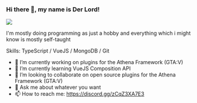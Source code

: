 ### Hi there 👋, my name is Der Lord!
![](https://dmtyylqvwgyxw.cloudfront.net/instances/132/uploads/images/custom_image/image/54366/normal_banner08BLlogo.png?v=1633448396)

I'm mostly doing programming as just a hobby and everything which i might know is mostly self-taught

Skills: TypeScript / VueJS / MongoDB / Git

- 🔭 I’m currently working on plugins for the Athena Framework (GTA:V) 
- 🌱 I’m currently learning VueJS Composition API 
- 👯 I’m looking to collaborate on open source plugins for the Athena Framework (GTA:V) 
- 💬 Ask me about whatever you want 
- 📫 How to reach me: https://discord.gg/zCqZ3XA7E3 
